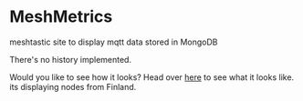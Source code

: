 # MeshMetrics
meshtastic site to display mqtt data stored in MongoDB

There's no history implemented.


Would you like to see how it looks?
Head over [here](https://meshmetrics.valzzu3d.fi/) to see what it looks like.
its displaying nodes from Finland.
